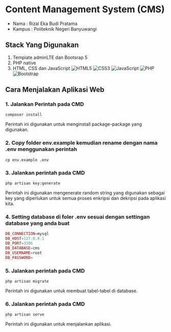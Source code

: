 # Content Management System (CMS)
* Nama   : Rizal Eka Budi Pratama
* Kampus : Politeknik Negeri Banyuwangi
## Stack Yang Digunakan
1. Template adminLTE dan Bootsrap 5
2. PHP native
3. HTML, CSS dan JavaScript
![HTML5](https://img.shields.io/badge/html5-%23E34F26.svg?style=for-the-badge&logo=html5&logoColor=white) ![CSS3](https://img.shields.io/badge/css3-%231572B6.svg?style=for-the-badge&logo=css3&logoColor=white) ![JavaScript](https://img.shields.io/badge/javascript-%23323330.svg?style=for-the-badge&logo=javascript&logoColor=%23F7DF1E) ![PHP](https://img.shields.io/badge/php-%23777BB4.svg?style=for-the-badge&logo=php&logoColor=white) ![Bootstrap](https://img.shields.io/badge/bootstrap-%23563D7C.svg?style=for-the-badge&logo=bootstrap&logoColor=white)
## Cara Menjalakan Aplikasi Web
### 1. Jalankan Perintah pada CMD
```
composer install
```
Perintah ini digunakan untuk menginstall package-package yang digunakan. 
### 2. Copy folder env.example kemudian rename dengan nama .env menggunakan perintah
```
cp env.example .env
```
### 3. Jalankan perintah pada CMD
```
php artisan key:generate
```
Perintah ini digunakan mengenerate random string yang digunakan sebagai key yang diperlukan untuk semua proses enkripsi dan dekripsi pada aplikasi kita.
### 4. Setting database di foler .env sesuai dengan settingan database yang anda buat
```php
DB_CONNECTION=mysql
DB_HOST=127.0.0.1
DB_PORT=3306
DB_DATABASE=cms
DB_USERNAME=root
DB_PASSWORD=
```
### 5. Jalankan perintah pada CMD
```
php artisan migrate
```
Perintah ini digunakan untuk membuat tabel-tabel di database.
### 6. Jalankan perintah pada CMD
```
php artisan serve
```
Perintah ini digunakan untuk menjalankan aplikasi.
